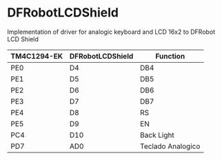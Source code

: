 # DFRobotLCDShield
Implementation of driver for analogic keyboard and LCD 16x2 to DFRobot LCD Shield

| TM4C1294-EK | DFRobotLCDShield | Function    	       |
|-------------|------------------|---------------------|
| PE0 	      | D4    	         | DB4		       |
| PE1 	      | D5    	       	 | DB5		       |
| PE2 	      | D6    	         | DB6		       |
| PE3 	      | D7    	         | DB7		       |
| PE4 	      | D8    	         | RS		       |
| PE5 	      | D9    	         | EN		       |
| PC4 	      | D10   	         | Back Light	       |
| PD7	      | AD0   	         | Teclado Analogico   |
